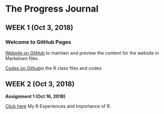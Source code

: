 # The Progress Journal


## WEEK 1 (Oct 3, 2018)
### Welcome to GitHub Pages
[Website on GitHub](https://github.com/MEF-BDA503/pj18-Leyla.Yigit/edit/master/index.md) to maintain and preview the content for the website in Markdown files.

[Codes on Github](https://github.com/MEF-BDA503/pj18-Leyla.Yigit)is the R class files and codes



## WEEK 2 (Oct 3, 2018)
**Assignment 1 (Oct 16, 2018)**
 
[Click here](RMarkdown-Homework-RExmamples_Assignment1.html) My R Experiences and Importance of R.




